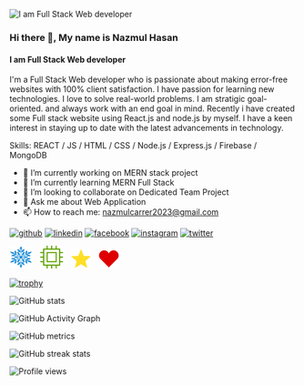 ![I am Full Stack Web developer](https://i.ibb.co/tMdKG3T/White-Minimalist-Profile-Linked-In-Banner.png)
### Hi there 👋, My name is Nazmul Hasan
#### I am Full Stack Web developer

I'm a Full Stack Web developer who is passionate about making error-free websites with 100% client satisfaction. I have passion for learning new technologies. I love to solve real-world problems. I am stratigic goal-oriented. and always work with an end goal in mind. Recently i have created some Full stack website using React.js and node.js by myself. I have a keen interest in staying up to date with the latest advancements in technology.

Skills: REACT / JS / HTML / CSS / Node.js / Express.js / Firebase / MongoDB

- 🔭 I’m currently working on MERN stack project 
- 🌱 I’m currently learning MERN Full Stack 
- 👯 I’m looking to collaborate on Dedicated Team Project 
- 💬 Ask me about Web Application 
- 📫 How to reach me: nazmulcarrer2023@gmail.com 


[<img src='https://cdn.jsdelivr.net/npm/simple-icons@3.0.1/icons/github.svg' alt='github' height='40'>](https://github.com/Nazmulhasan032)  [<img src='https://cdn.jsdelivr.net/npm/simple-icons@3.0.1/icons/linkedin.svg' alt='linkedin' height='40'>](https://www.linkedin.com/in/https://www.linkedin.com/in/nazmulhasan0//)  [<img src='https://cdn.jsdelivr.net/npm/simple-icons@3.0.1/icons/facebook.svg' alt='facebook' height='40'>](https://www.facebook.com/https://www.facebook.com/nazmul0182)  [<img src='https://cdn.jsdelivr.net/npm/simple-icons@3.0.1/icons/instagram.svg' alt='instagram' height='40'>](https://www.instagram.com/https://www.instagram.com/hasannazmul032//)  [<img src='https://cdn.jsdelivr.net/npm/simple-icons@3.0.1/icons/twitter.svg' alt='twitter' height='40'>](https://twitter.com/@NazmulHasa28131)  

<a href='https://archiveprogram.github.com/'><img src='https://raw.githubusercontent.com/acervenky/animated-github-badges/master/assets/acbadge.gif' width='40' height='40'></a> <a href='https://docs.github.com/en/developers'><img src='https://raw.githubusercontent.com/acervenky/animated-github-badges/master/assets/devbadge.gif' width='40' height='40'></a> <a href='https://stars.github.com/'><img src='https://raw.githubusercontent.com/acervenky/animated-github-badges/master/assets/starbadge.gif' width='35' height='35'></a> <a href='https://docs.github.com/en/github/supporting-the-open-source-community-with-github-sponsors'><img src='https://raw.githubusercontent.com/acervenky/animated-github-badges/master/assets/sponsorbadge.gif' width='35' height='35'></a> 

[![trophy](https://github-profile-trophy.vercel.app/?username=Nazmulhasan032)](https://github.com/ryo-ma/github-profile-trophy)

![GitHub stats](https://github-readme-stats.vercel.app/api?username=Nazmulhasan032&show_icons=true)  

![GitHub Activity Graph](https://activity-graph.herokuapp.com/graph?username=Nazmulhasan032)  

![GitHub metrics](https://metrics.lecoq.io/Nazmulhasan032)  

![GitHub streak stats](https://streak-stats.demolab.com/?user=Nazmulhasan032)  

![Profile views](https://gpvc.arturio.dev/Nazmulhasan032)  
